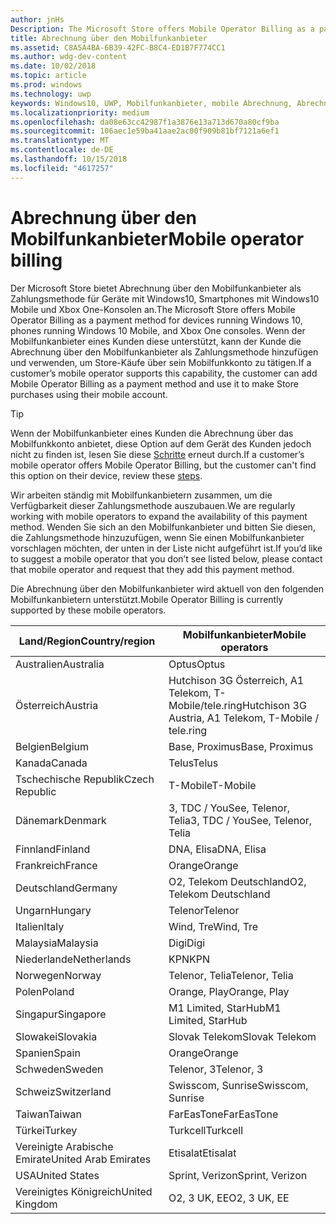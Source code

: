 ```yaml
---
author: jnHs
Description: The Microsoft Store offers Mobile Operator Billing as a payment method for mobile operators who support this capability.
title: Abrechnung über den Mobilfunkanbieter
ms.assetid: C8A5A4BA-6B39-42FC-B8C4-ED1B7F774CC1
ms.author: wdg-dev-content
ms.date: 10/02/2018
ms.topic: article
ms.prod: windows
ms.technology: uwp
keywords: Windows10, UWP, Mobilfunkanbieter, mobile Abrechnung, Abrechnung über den Mobilfunkanbieter
ms.localizationpriority: medium
ms.openlocfilehash: da08e63cc42987f1a3876e13a713d670a80cf9ba
ms.sourcegitcommit: 106aec1e59ba41aae2ac00f909b81bf7121a6ef1
ms.translationtype: MT
ms.contentlocale: de-DE
ms.lasthandoff: 10/15/2018
ms.locfileid: "4617257"
---
```

# <a name="mobile-operator-billing"></a><span data-ttu-id="fb501-103">Abrechnung über den Mobilfunkanbieter</span><span class="sxs-lookup"><span data-stu-id="fb501-103">Mobile operator billing</span></span>


<span data-ttu-id="fb501-104">Der Microsoft Store bietet Abrechnung über den Mobilfunkanbieter als Zahlungsmethode für Geräte mit Windows10, Smartphones mit Windows10 Mobile und Xbox One-Konsolen an.</span><span class="sxs-lookup"><span data-stu-id="fb501-104">The Microsoft Store offers Mobile Operator Billing as a payment method for devices running Windows 10, phones running Windows 10 Mobile, and Xbox One consoles.</span></span> <span data-ttu-id="fb501-105">Wenn der Mobilfunkanbieter eines Kunden diese unterstützt, kann der Kunde die Abrechnung über den Mobilfunkanbieter als Zahlungsmethode hinzufügen und verwenden, um Store-Käufe über sein Mobilfunkkonto zu tätigen.</span><span class="sxs-lookup"><span data-stu-id="fb501-105">If a customer’s mobile operator supports this capability, the customer can add Mobile Operator Billing as a payment method and use it to make Store purchases using their mobile account.</span></span>

> [!TIP]
>  <span data-ttu-id="fb501-106">Wenn der Mobilfunkanbieter eines Kunden die Abrechnung über das Mobilfunkkonto anbietet, diese Option auf dem Gerät des Kunden jedoch nicht zu finden ist, lesen Sie diese [Schritte](http://go.microsoft.com/fwlink/p/?LinkId=523993) erneut durch.</span><span class="sxs-lookup"><span data-stu-id="fb501-106">If a customer’s mobile operator offers Mobile Operator Billing, but the customer can't find this option on their device, review these [steps](http://go.microsoft.com/fwlink/p/?LinkId=523993).</span></span>

<span data-ttu-id="fb501-107">Wir arbeiten ständig mit Mobilfunkanbietern zusammen, um die Verfügbarkeit dieser Zahlungsmethode auszubauen.</span><span class="sxs-lookup"><span data-stu-id="fb501-107">We are regularly working with mobile operators to expand the availability of this payment method.</span></span> <span data-ttu-id="fb501-108">Wenden Sie sich an den Mobilfunkanbieter und bitten Sie diesen, die Zahlungsmethode hinzuzufügen, wenn Sie einen Mobilfunkanbieter vorschlagen möchten, der unten in der Liste nicht aufgeführt ist.</span><span class="sxs-lookup"><span data-stu-id="fb501-108">If you’d like to suggest a mobile operator that you don’t see listed below, please contact that mobile operator and request that they add this payment method.</span></span>

<span data-ttu-id="fb501-109">Die Abrechnung über den Mobilfunkanbieter wird aktuell von den folgenden Mobilfunkanbietern unterstützt.</span><span class="sxs-lookup"><span data-stu-id="fb501-109">Mobile Operator Billing is currently supported by these mobile operators.</span></span>

| <span data-ttu-id="fb501-110">Land/Region</span><span class="sxs-lookup"><span data-stu-id="fb501-110">Country/region</span></span>  | <span data-ttu-id="fb501-111">Mobilfunkanbieter</span><span class="sxs-lookup"><span data-stu-id="fb501-111">Mobile operators</span></span>                 |
|-----------------|----------------------------------|
| <span data-ttu-id="fb501-112">Australien</span><span class="sxs-lookup"><span data-stu-id="fb501-112">Australia</span></span>       | <span data-ttu-id="fb501-113">Optus</span><span class="sxs-lookup"><span data-stu-id="fb501-113">Optus</span></span>                            |
| <span data-ttu-id="fb501-114">Österreich</span><span class="sxs-lookup"><span data-stu-id="fb501-114">Austria</span></span>         | <span data-ttu-id="fb501-115">Hutchison 3G Österreich, A1 Telekom, T-Mobile/tele.ring</span><span class="sxs-lookup"><span data-stu-id="fb501-115">Hutchison 3G Austria, A1 Telekom, T-Mobile / tele.ring</span></span>  |
| <span data-ttu-id="fb501-116">Belgien</span><span class="sxs-lookup"><span data-stu-id="fb501-116">Belgium</span></span>         | <span data-ttu-id="fb501-117">Base, Proximus</span><span class="sxs-lookup"><span data-stu-id="fb501-117">Base, Proximus</span></span>                   |
| <span data-ttu-id="fb501-118">Kanada</span><span class="sxs-lookup"><span data-stu-id="fb501-118">Canada</span></span>          | <span data-ttu-id="fb501-119">Telus</span><span class="sxs-lookup"><span data-stu-id="fb501-119">Telus</span></span>                            |
| <span data-ttu-id="fb501-120">Tschechische Republik</span><span class="sxs-lookup"><span data-stu-id="fb501-120">Czech Republic</span></span>  | <span data-ttu-id="fb501-121">T-Mobile</span><span class="sxs-lookup"><span data-stu-id="fb501-121">T-Mobile</span></span>                         |
| <span data-ttu-id="fb501-122">Dänemark</span><span class="sxs-lookup"><span data-stu-id="fb501-122">Denmark</span></span>         | <span data-ttu-id="fb501-123">3, TDC / YouSee, Telenor, Telia</span><span class="sxs-lookup"><span data-stu-id="fb501-123">3, TDC / YouSee, Telenor, Telia</span></span>  |
| <span data-ttu-id="fb501-124">Finnland</span><span class="sxs-lookup"><span data-stu-id="fb501-124">Finland</span></span>         | <span data-ttu-id="fb501-125">DNA, Elisa</span><span class="sxs-lookup"><span data-stu-id="fb501-125">DNA, Elisa</span></span>                       |
| <span data-ttu-id="fb501-126">Frankreich</span><span class="sxs-lookup"><span data-stu-id="fb501-126">France</span></span>          | <span data-ttu-id="fb501-127">Orange</span><span class="sxs-lookup"><span data-stu-id="fb501-127">Orange</span></span>                           |
| <span data-ttu-id="fb501-128">Deutschland</span><span class="sxs-lookup"><span data-stu-id="fb501-128">Germany</span></span>         | <span data-ttu-id="fb501-129">O2, Telekom Deutschland</span><span class="sxs-lookup"><span data-stu-id="fb501-129">O2, Telekom Deutschland</span></span>          |
| <span data-ttu-id="fb501-130">Ungarn</span><span class="sxs-lookup"><span data-stu-id="fb501-130">Hungary</span></span>         | <span data-ttu-id="fb501-131">Telenor</span><span class="sxs-lookup"><span data-stu-id="fb501-131">Telenor</span></span>                          |
| <span data-ttu-id="fb501-132">Italien</span><span class="sxs-lookup"><span data-stu-id="fb501-132">Italy</span></span>           | <span data-ttu-id="fb501-133">Wind, Tre</span><span class="sxs-lookup"><span data-stu-id="fb501-133">Wind, Tre</span></span>                        |
| <span data-ttu-id="fb501-134">Malaysia</span><span class="sxs-lookup"><span data-stu-id="fb501-134">Malaysia</span></span>        | <span data-ttu-id="fb501-135">Digi</span><span class="sxs-lookup"><span data-stu-id="fb501-135">Digi</span></span>                             |
| <span data-ttu-id="fb501-136">Niederlande</span><span class="sxs-lookup"><span data-stu-id="fb501-136">Netherlands</span></span>     | <span data-ttu-id="fb501-137">KPN</span><span class="sxs-lookup"><span data-stu-id="fb501-137">KPN</span></span>                              |
| <span data-ttu-id="fb501-138">Norwegen</span><span class="sxs-lookup"><span data-stu-id="fb501-138">Norway</span></span>          | <span data-ttu-id="fb501-139">Telenor, Telia</span><span class="sxs-lookup"><span data-stu-id="fb501-139">Telenor, Telia</span></span>                   |
| <span data-ttu-id="fb501-140">Polen</span><span class="sxs-lookup"><span data-stu-id="fb501-140">Poland</span></span>          | <span data-ttu-id="fb501-141">Orange, Play</span><span class="sxs-lookup"><span data-stu-id="fb501-141">Orange, Play</span></span>                     |
| <span data-ttu-id="fb501-142">Singapur</span><span class="sxs-lookup"><span data-stu-id="fb501-142">Singapore</span></span>       | <span data-ttu-id="fb501-143">M1 Limited, StarHub</span><span class="sxs-lookup"><span data-stu-id="fb501-143">M1 Limited, StarHub</span></span>              |
| <span data-ttu-id="fb501-144">Slowakei</span><span class="sxs-lookup"><span data-stu-id="fb501-144">Slovakia</span></span>        | <span data-ttu-id="fb501-145">Slovak Telekom</span><span class="sxs-lookup"><span data-stu-id="fb501-145">Slovak Telekom</span></span>                   |
| <span data-ttu-id="fb501-146">Spanien</span><span class="sxs-lookup"><span data-stu-id="fb501-146">Spain</span></span>           | <span data-ttu-id="fb501-147">Orange</span><span class="sxs-lookup"><span data-stu-id="fb501-147">Orange</span></span>                           |
| <span data-ttu-id="fb501-148">Schweden</span><span class="sxs-lookup"><span data-stu-id="fb501-148">Sweden</span></span>          | <span data-ttu-id="fb501-149">Telenor, 3</span><span class="sxs-lookup"><span data-stu-id="fb501-149">Telenor, 3</span></span>                       |
| <span data-ttu-id="fb501-150">Schweiz</span><span class="sxs-lookup"><span data-stu-id="fb501-150">Switzerland</span></span>     | <span data-ttu-id="fb501-151">Swisscom, Sunrise</span><span class="sxs-lookup"><span data-stu-id="fb501-151">Swisscom, Sunrise</span></span>                |
| <span data-ttu-id="fb501-152">Taiwan</span><span class="sxs-lookup"><span data-stu-id="fb501-152">Taiwan</span></span>          | <span data-ttu-id="fb501-153">FarEasTone</span><span class="sxs-lookup"><span data-stu-id="fb501-153">FarEasTone</span></span>                       |
| <span data-ttu-id="fb501-154">Türkei</span><span class="sxs-lookup"><span data-stu-id="fb501-154">Turkey</span></span>          | <span data-ttu-id="fb501-155">Turkcell</span><span class="sxs-lookup"><span data-stu-id="fb501-155">Turkcell</span></span>                         |
| <span data-ttu-id="fb501-156">Vereinigte Arabische Emirate</span><span class="sxs-lookup"><span data-stu-id="fb501-156">United Arab Emirates</span></span> | <span data-ttu-id="fb501-157">Etisalat</span><span class="sxs-lookup"><span data-stu-id="fb501-157">Etisalat</span></span>                    |
| <span data-ttu-id="fb501-158">USA</span><span class="sxs-lookup"><span data-stu-id="fb501-158">United States</span></span>   | <span data-ttu-id="fb501-159">Sprint, Verizon</span><span class="sxs-lookup"><span data-stu-id="fb501-159">Sprint, Verizon</span></span>                  |
| <span data-ttu-id="fb501-160">Vereinigtes Königreich</span><span class="sxs-lookup"><span data-stu-id="fb501-160">United Kingdom</span></span>  | <span data-ttu-id="fb501-161">O2, 3 UK, EE</span><span class="sxs-lookup"><span data-stu-id="fb501-161">O2, 3 UK, EE</span></span>                     |

 



 


 

 




